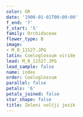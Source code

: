 ```yaml
---
color: GR
date: '1900-01-01T00:00:00'
f_end: '7'
f_start: '5'
family: Orchidaceae
flower_type: B
image:
- M_0_11527.JPG
latin: Coeloglossum viride
lead: M_0_11527.JPG
lead_sample: false
name: index
order: Coeloglossum
parallel: false
petals: '6'
petals_joined: false
star_shape: false
title: Zeleni volčji jezik
---
```


